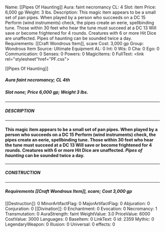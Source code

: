 Name: [[Pipes Of Haunting]]
Aura: faint necromancy
CL: 4
Slot: item
Price: 6,000 gp
Weight: 3 lbs.
Description: This magic item appears to be a small set of pan pipes. When played by a person who succeeds on a DC 15 Perform (wind instruments) check, the pipes create an eerie, spellbinding tune. Those within 30 feet who hear the tune must succeed at a DC 13 Will save or become frightened for 4 rounds. Creatures with 6 or more Hit Dice are unaffected. Pipes of haunting can be sounded twice a day.
Requirements: [[Craft Wondrous Item]], scare
Cost: 3,000 gp
Group: Wondrous Item
Source: Ultimate Equipment
AL: 0
Int: 0
Wis: 0
Cha: 0
Ego: 0
Communication: 0
Senses: 0
Powers: 0
MagicItems: 0
FullText: <link rel="stylesheet"href="PF.css"><div class="heading"><p class="alignleft">[[Pipes Of Haunting]]</p><div style="clear: both;"></div></div><div><h5><b>Aura </b>faint necromancy; <b>CL </b>4th</h5><h5><b>Slot </b>none; <b>Price </b>6,000 gp; <b>Weight </b>3 lbs.</h5></div><hr/><div><h5><b>DESCRIPTION</b></h5></div><hr/><div><h4><p>This magic item appears to be a small set of pan pipes. When played by a person who succeeds on a DC 15 Perform (wind instruments) check, the pipes create an eerie, spellbinding tune. Those within 30 feet who hear the tune must succeed at a DC 13 Will save or become frightened for 4 rounds. Creatures with 6 or more Hit Dice are unaffected. <i>Pipes of haunting</i> can be sounded twice a day.</p></h4></div><hr/><div><h5><b>CONSTRUCTION</b></h5></div><hr/><div><h5><b>Requirements </b>[[Craft Wondrous Item]], <i>scare</i>; <b>Cost </b>3,000 gp</h5></div>
[[Destruction]]: 0
MinorArtifactFlag: 0
MajorArtifactFlag: 0
Abjuration: 0
Conjuration: 0
[[Divination]]: 0
Enchantment: 0
Evocation: 0
Necromancy: 1
Transmutation: 0
AuraStrength: faint
WeightValue: 3.0
PriceValue: 6000
CostValue: 3000
Languages: 0
BaseItem: 0
LinkText: 0
id: 2359
Mythic: 0
LegendaryWeapon: 0
Illusion: 0
Universal: 0
effects: 0
